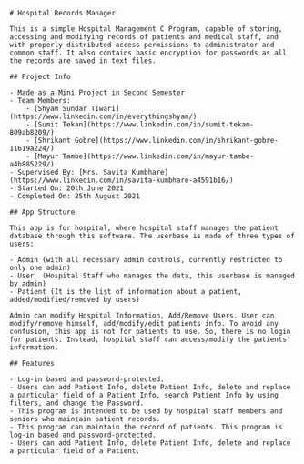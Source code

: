     # Hospital Records Manager

    This is a simple Hospital Management C Program, capable of storing, accessing and modifying records of patients and medical staff, and with properly distributed access permissions to administrator and common staff. It also contains basic encryption for passwords as all the records are saved in text files.

    ## Project Info

    - Made as a Mini Project in Second Semester
    - Team Members:
        - [Shyam Sundar Tiwari](https://www.linkedin.com/in/everythingshyam/)
        - [Sumit Tekan](https://www.linkedin.com/in/sumit-tekam-809ab8209/)
        - [Shrikant Gobre](https://www.linkedin.com/in/shrikant-gobre-11619a224/)
        - [Mayur Tambe](https://www.linkedin.com/in/mayur-tambe-a4b885229/)
    - Supervised By: [Mrs. Savita Kumbhare](https://www.linkedin.com/in/savita-kumbhare-a4591b16/)
    - Started On: 20th June 2021
    - Completed On: 25th August 2021

    ## App Structure

    This app is for hospital, where hospital staff manages the patient database through this software. The userbase is made of three types of users:

    - Admin (with all necessary admin controls, currently restricted to only one admin)
    - User  (Hospital Staff who manages the data, this userbase is managed by admin)
    - Patient (It is the list of information about a patient, added/modified/removed by users)

    Admin can modify Hospital Information, Add/Remove Users. User can modify/remove himself, add/modify/edit patients info. To avoid any confusion, this app is not for patients to use. So, there is no login for patients. Instead, hospital staff can access/modify the patients' information.

    ## Features

    - Log-in based and password-protected.
    - Users can add Patient Info, delete Patient Info, delete and replace a particular field of a Patient Info, search Patient Info by using filters, and change the Password.
    - This program is intended to be used by hospital staff members and seniors who maintain patient records.
    - This program can maintain the record of patients. This program is log-in based and password-protected.
    - Users can add Patient Info, delete Patient Info, delete and replace a particular field of a Patient.
